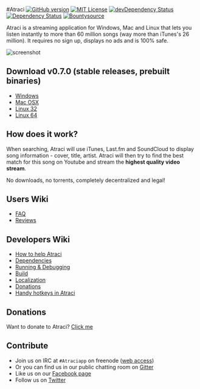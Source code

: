 #Atraci
[![GitHub version](https://badge.fury.io/gh/atraci%2Fatraci.svg)](https://github.com/Atraci/Atraci/releases)
[![MIT License](https://img.shields.io/badge/license-MIT-green.svg)](https://tldrlegal.com/license/mit-license)
[![devDependency Status](https://david-dm.org/Atraci/Atraci/dev-status.svg?theme=shields.io)](https://david-dm.org/Atraci/Atraci#info=devDependencies)
[![Dependency Status](https://david-dm.org/Atraci/Atraci.svg?theme=shields.io&v=1)](https://david-dm.org/Atraci/Atraci)
[![Bountysource](https://www.bountysource.com/badge/team?team_id=929&style=raised)](https://www.bountysource.com/teams/atraci)

Atraci is a streaming application for Windows, Mac and Linux that lets you listen instantly to more than 60 million songs (way more than iTunes's 26 million).
It requires no sign up, displays no ads and is 100% safe. 

![screenshot](http://i.imgur.com/jpZVKgt.jpg)

## Download v0.7.0 (stable releases, prebuilt binaries)
- [Windows](https://github.com/Atraci/Atraci/releases/download/0.7.0/Atraci.exe?raw=true)
- [Mac OSX](https://github.com/Atraci/Atraci/releases/download/0.7.0/Atraci-mac.zip?raw=true)
- [Linux 32](https://github.com/Atraci/Atraci/releases/download/0.7.0/Atraci-linux32.tar.gz?raw=true)
- [Linux 64](https://github.com/Atraci/Atraci/releases/download/0.7.0/Atraci-linux64.tar.gz?raw=true)

## How does it work?

When searching, Atraci will use iTunes, Last.fm and SoundCloud to display song information - cover, title, artist.
Atraci will then try to find the best match for this song on Youtube and stream the **highest quality video stream**.

No downloads, no torrents, completely decentralized and legal!

## Users Wiki
- [FAQ](https://github.com/Atraci/Atraci/wiki/FAQ)
- [Reviews](https://github.com/Atraci/Atraci/wiki/Testimonials-(Reviews))


## Developers Wiki
- [How to help Atraci](https://github.com/Atraci/Atraci/wiki/How-to-help-Atraci-%3F)
- [Dependencies](https://github.com/Atraci/Atraci/wiki/Dependencies)
- [Running & Debugging](https://github.com/Atraci/Atraci/wiki/Running-&-Debugging)
- [Build](https://github.com/Atraci/Atraci/wiki/Build)
- [Localization](https://github.com/Atraci/Atraci/wiki/Localization)
- [Donations](https://github.com/Atraci/Atraci/wiki/Donations)
- [Handy hotkeys in Atraci](https://github.com/Atraci/Atraci/wiki/Handy-hotkeys-you-may-need-to-know)

## Donations
Want to donate to Atraci? [Click me](https://github.com/Atraci/Atraci/wiki/Donations)

## Contribute
- Join us on IRC at `#Atraciapp` on freenode ([web access](http://webchat.freenode.net/?channels=Atraciapp))
- Or you can find us in our public chatting room on [Gitter](https://gitter.im/Atraci/Atraci)
- Like us on our [Facebook page](https://www.facebook.com/GetAtraci)
- Follow us on [Twitter](https://twitter.com/atraciapp)
